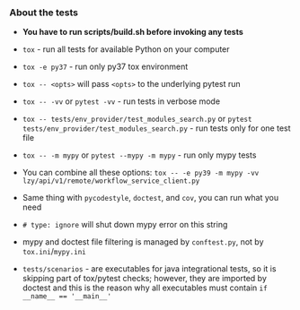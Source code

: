 ### About the tests

* **You have to run scripts/build.sh before invoking any tests**

* `tox` - run all tests for available Python on your computer

* `tox -e py37` - run only py37 tox environment

* `tox -- <opts>` will pass `<opts>` to the underlying pytest run

* `tox -- -vv` or `pytest -vv` - run tests in verbose mode

* `tox -- tests/env_provider/test_modules_search.py` or `pytest tests/env_provider/test_modules_search.py` - run tests only for one test file

* `tox -- -m mypy` or `pytest --mypy -m mypy` - run only mypy tests

* You can combine all these options: `tox -- -e py39 -m mypy -vv lzy/api/v1/remote/workflow_service_client.py`

* Same thing with `pycodestyle`, `doctest`, and `cov`, you can run what you need

* `# type: ignore` will shut down mypy error on this string

* mypy and doctest file filtering is managed by `conftest.py`, not by `tox.ini`/`mypy.ini`

* `tests/scenarios` - are executables for java integrational tests, so it is skipping part of tox/pytest checks; however, they are imported by doctest and this is the reason why all executables must contain `if __name__ == '__main__'`
